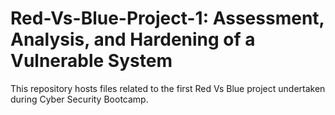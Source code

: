 # Red-Vs-Blue-Project-1: Assessment, Analysis, and Hardening of a Vulnerable System
This repository hosts files related to the first Red Vs Blue project undertaken during Cyber Security Bootcamp.
